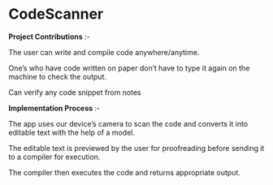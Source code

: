 # CodeScanner

**Project Contributions** :-

The user can write and compile code anywhere/anytime.

One’s who have code written on paper don’t have to type it again on the machine to check the output.

Can verify any code snippet from notes

**Implementation Process** :-

The app uses our device’s camera to scan the code and converts it into editable text with the help of a model.

The editable text is previewed by the user for proofreading before sending it to a compiler for execution.

The compiler then executes the code and returns appropriate output.

